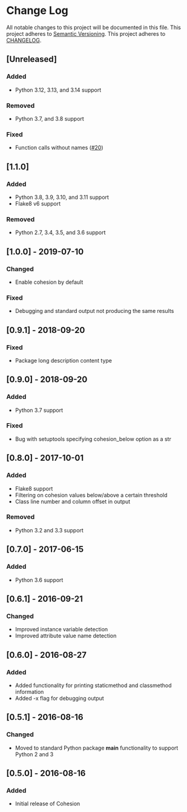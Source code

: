 # Change Log
All notable changes to this project will be documented in this file.
This project adheres to [Semantic Versioning](http://semver.org/).
This project adheres to [CHANGELOG](http://keepachangelog.com/).

## [Unreleased]
### Added
- Python 3.12, 3.13, and 3.14 support

### Removed
- Python 3.7, and 3.8 support

### Fixed
- Function calls without names ([#20](https://github.com/mschwager/cohesion/issues/20))

## [1.1.0]
### Added
- Python 3.8, 3.9, 3.10, and 3.11 support
- Flake8 v6 support

### Removed
- Python 2.7, 3.4, 3.5, and 3.6 support

## [1.0.0] - 2019-07-10
### Changed
- Enable cohesion by default

### Fixed
- Debugging and standard output not producing the same results

## [0.9.1] - 2018-09-20
### Fixed
- Package long description content type

## [0.9.0] - 2018-09-20
### Added
- Python 3.7 support

### Fixed
- Bug with setuptools specifying cohesion_below option as a str

## [0.8.0] - 2017-10-01
### Added
- Flake8 support
- Filtering on cohesion values below/above a certain threshold
- Class line number and column offset in output

### Removed
- Python 3.2 and 3.3 support

## [0.7.0] - 2017-06-15
### Added
- Python 3.6 support

## [0.6.1] - 2016-09-21
### Changed
- Improved instance variable detection
- Improved attribute value name detection

## [0.6.0] - 2016-08-27
### Added
- Added functionality for printing staticmethod and classmethod information
- Added -x flag for debugging output

## [0.5.1] - 2016-08-16
### Changed
- Moved to standard Python package __main__ functionality to support Python 2
  and 3

## [0.5.0] - 2016-08-16
### Added
- Initial release of Cohesion
